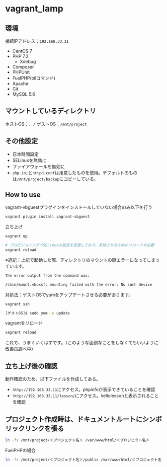# vagrant_lamp

## 環境

接続IPアドレス：`192.168.33.11`

* CentOS 7
* PHP 7.2
  * Xdebug
* Composer
* PHPUnit
* FuelPHP(oilコマンド)
* Apache
* Git
* MySQL 5.6

## マウントしているディレクトリ

ホストOS：`../`
ゲストOS：`/mnt/project`

## その他設定

* 日本時間設定
* SELinuxを無効に
* ファイアウォールを無効に
* `php.ini`と`httpd.conf`は用意したものを使用。デフォルトのものは`/mnt/project/backup`にコピーしている。

## How to use

vagrant-vbguestプラグインをインストールしていない場合のみ以下を行う
```bash
vagrant plugin install vagrant-vbguest
```

立ち上げ
```bash
vagrant up

# プロビジョニングでSELinuxの設定を変更しており、反映させるためのリロードが必要
vagrant reload
```
※追記：上記で起動した際、ディレクトリのマウントの際エラーになってしまっています。
```bash
The error output from the command was:

/sbin/mount.vboxsf: mounting failed with the error: No such device
```

対処法：ゲストOSでyumをアップデートさせる必要があります。
```bash
vagrant ssh

[ゲストOS]$ sudo yum -y update
```

vagrantをリロード
```bash
vagrant reload
```

これで、うまくいくはずです。（このような面倒なことをしなくてもいいように改善策調べ中）


## 立ち上げ後の確認

動作確認のため、以下ファイルを作成してある。
* `http://192.168.33.11`にアクセス。phpinfoが表示できていることを確認
* `http://192.168.33.11/lesson/`にアクセス。hellolessonと表示されることを確認

## プロジェクト作成時は、ドキュメントルートにシンボリックリンクを張る

```bash
ln -fs /mnt/project/＜プロジェクト名＞ /var/www/html/＜プロジェクト名＞
```

FuelPHPの場合

```bash
ln -fs /mnt/project/＜プロジェクト名＞/public /var/www/html/＜プロジェクト名＞
```
